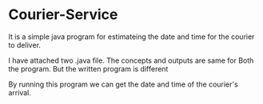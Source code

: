 # Courier-Service

It is a simple java program for estimateing the date and time for the courier to deliver.

I have attached two .java file.
The concepts and outputs are same for Both the program. But the written program is different

By running this program we can get the date and time of the courier's arrival.
